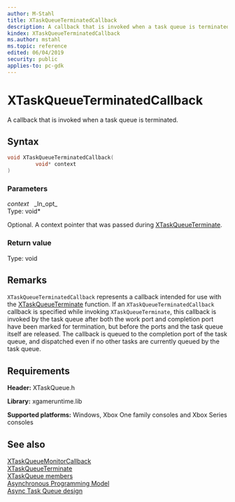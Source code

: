 ```yaml
---
author: M-Stahl
title: XTaskQueueTerminatedCallback
description: A callback that is invoked when a task queue is terminated.
kindex: XTaskQueueTerminatedCallback
ms.author: mstahl
ms.topic: reference
edited: 06/04/2019
security: public
applies-to: pc-gdk
---
```


# XTaskQueueTerminatedCallback
  
A callback that is invoked when a task queue is terminated.  
  
## Syntax
  
```cpp
void XTaskQueueTerminatedCallback(  
         void* context  
)  
```  
  
### Parameters
  
*context* &nbsp;&nbsp;\_In\_opt\_  
Type: void*  
  
Optional. A context pointer that was passed during [XTaskQueueTerminate](xtaskqueueterminate.md).  
  
### Return value
  
Type: void  
  
## Remarks
  
`XTaskQueueTerminatedCallback` represents a callback intended for use with the [XTaskQueueTerminate](xtaskqueueterminate.md) function. If an `XTaskQueueTerminatedCallback` callback is specified while invoking `XTaskQueueTerminate`, this callback is invoked by the task queue after both the work port and completion port have been marked for termination, but before the ports and the task queue itself are released. The callback is queued to the completion port of the task queue, and dispatched even if no other tasks are currently queued by the task queue.  
  
## Requirements  
  
**Header:** XTaskQueue.h  
  
**Library:** xgameruntime.lib  
  
**Supported platforms:** Windows, Xbox One family consoles and Xbox Series consoles  
  
## See also

[XTaskQueueMonitorCallback](xtaskqueuemonitorcallback.md)  
[XTaskQueueTerminate](xtaskqueueterminate.md)  
[XTaskQueue members](../xtaskqueue_members.md)  
[Asynchronous Programming Model](../../../../system/overviews/async-programming-model.md)  
[Async Task Queue design](../../../../system/overviews/async-task-queue-design.md)  
  
